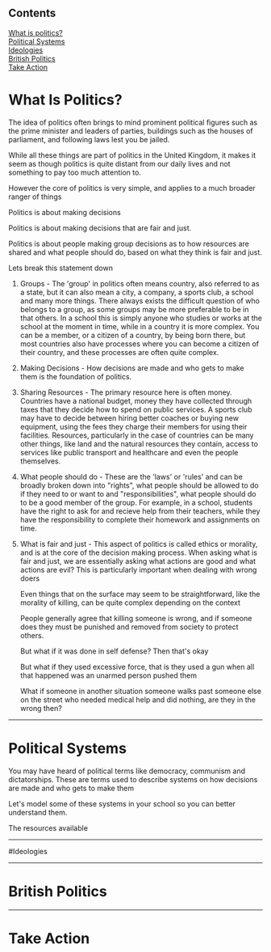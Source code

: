 ## Contents

[What is politics?](#What-Is-Politics?)<br>
[Political Systems](#Political-System)<br>
[Ideologies](#Ideologies)<br>
[British Politics](#British-Politics)<br>
[Take Action](#Take-Action)<br>

# What Is Politics?

The idea of politics often brings to mind prominent political figures such as
the prime minister and leaders of parties, buildings such as the houses of
parliament, and following laws lest you be jailed.

While all these things are part of politics in the United Kingdom, it makes it
seem as though politics is quite distant from our daily lives and not something
to pay too much attention to.

However the core of politics is very simple, and applies to a much broader
ranger of things

Politics is about making decisions

Politics is about making decisions that are fair and just.

Politics is about people making group decisions as to how resources are shared
and what people should do, based on what they think is fair and just.

Lets break this statement down

1.  Groups - The 'group' in politics often means country, also referred to as a
    state, but it can also mean a city, a company, a sports club, a school and
    many more things. There always exists the difficult question of who belongs
    to a group, as some groups may be more preferable to be in that others. In a
    school this is simply anyone who studies or works at the school at the
    moment in time, while in a country it is more complex. You can be a member,
    or a citizen of a country, by being born there, but most countries also have
    processes where you can become a citizen of their country, and these
    processes are often quite complex.

2.  Making Decisions - How decisions are made and who gets to make them is the
    foundation of politics.

3.  Sharing Resources - The primary resource here is often money. Countries have
    a national budget, money they have collected through taxes that they decide how
    to spend on public services. A sports club may have to decide between hiring
    better coaches or buying new equipment, using the fees they charge their
    members for using their facilities. Resources, particularly in the case of
    countries can be many other things, like land and the natural resources they
    contain, access to services like public transport and healthcare and even the
    people themselves.

4.  What people should do - These are the 'laws' or 'rules' and can be broadly
    broken down into "rights", what people should be allowed to do if they need
    to or want to and "responsibilities", what people should do to be a good
    member of the group. For example, in a school, students have the right to
    ask for and recieve help from their teachers, while they have the
    responsibility to complete their homework and assignments on time.

5.  What is fair and just - This aspect of politics is called ethics or
    morality, and is at the core of the decision making process. When asking what
    is fair and just, we are essentially asking what actions are good and what
    actions are evil? This is particularly important when dealing with wrong doers

    Even things that on the surface may seem to be straightforward, like the
    morality of killing, can be quite complex depending on the context

    People generally agree that killing someone is wrong, and if someone does
    they must be punished and removed from society to protect others.

    But what if it was done in self defense? Then that's okay

    But what if they used excessive force, that is they used a gun when all
    that happened was an unarmed person pushed them

    What if someone in another situation someone walks past someone else on the
    street who needed medical help and did nothing, are they in the wrong then?

---

# Political Systems

You may have heard of political terms like democracy, communism and
dictatorships. These are terms used to describe systems on how decisions are
made and who gets to make them

Let's model some of these systems in your school so you can better understand
them.

The resources available

---

#Ideologies

---

# British Politics

---

# Take Action
